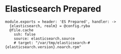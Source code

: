 
# Elasticsearch Prepared

    module.exports = header: 'ES Prepared', handler: ->
      {elasticsearch, realm} = @config.ryba
      @file.cache
        ssh: false
        source: elasticsearch.source
        # target: "/var/tmp/elasticsearch-#{elasticsearch.version}.noarch.rpm"
